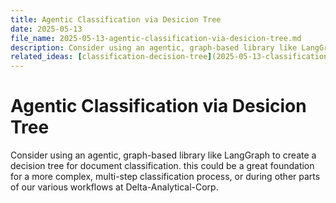 ```yaml
---
title: Agentic Classification via Desicion Tree
date: 2025-05-13
file_name: 2025-05-13-agentic-classification-via-desicion-tree.md
description: Consider using an agentic, graph-based library like LangGraph to create a decision tree for document classification... 
related_ideas: [classification-decision-tree](2025-05-13-classification-decision-tree.md)
---
```


# Agentic Classification via Desicion Tree

Consider using an agentic, graph-based library like LangGraph to create a decision tree for document classification. this could be a great foundation for a more complex, multi-step classification process, or during other parts of our various workflows at Delta-Analytical-Corp.